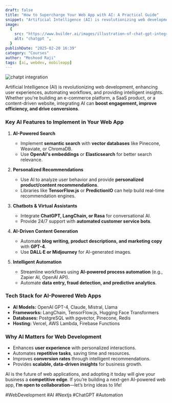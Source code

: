 ```yaml
---
draft: false
title: "How to Supercharge Your Web App with AI: A Practical Guide"
snippet: "Artificial Intelligence (AI) is revolutionizing web development, enhancing user experiences, automating workflows, and providing intelligent insights. Whether you're building an e-commerce platform, a SaaS product, or a content-driven website, integrating AI can **boost engagement, improve efficiency, and drive conversions**."
image:
  {
    src: "https://www.builder.ai/images/illustration-of-chat-gpt-integration.png",
    alt: "chatgpt ",
  }
publishDate: "2025-02-20 16:39"
category: "Courses"
author: "Moshood Raji"
tags: [ai, webdev, mobileapp]
---
```


![chatpt integration ](https://www.builder.ai/images/illustration-of-chat-gpt-integration.png)

Artificial Intelligence (AI) is revolutionizing web development, enhancing user experiences, automating workflows, and providing intelligent insights. Whether you're building an e-commerce platform, a SaaS product, or a content-driven website, integrating AI can **boost engagement, improve efficiency, and drive conversions**.

### **Key AI Features to Implement in Your Web App**

1. **AI-Powered Search**

   - Implement **semantic search** with **vector databases** like Pinecone, Weaviate, or ChromaDB.
   - Use **OpenAI's embeddings** or **Elasticsearch** for better search relevance.

2. **Personalized Recommendations**

   - Use AI to analyze user behavior and provide **personalized product/content recommendations**.
   - Libraries like **TensorFlow.js** or **PredictionIO** can help build real-time recommendation engines.

3. **Chatbots & Virtual Assistants**

   - Integrate **ChatGPT, LangChain, or Rasa** for conversational AI.
   - Provide 24/7 support with **automated customer service bots**.

4. **AI-Driven Content Generation**

   - Automate **blog writing, product descriptions, and marketing copy** with **GPT-4**.
   - Use **DALL·E or Midjourney** for AI-generated images.

5. **Intelligent Automation**
   - Streamline workflows using **AI-powered process automation** (e.g., Zapier AI, OpenAI API).
   - Automate **data entry, fraud detection, and predictive analytics**.

### **Tech Stack for AI-Powered Web Apps**

- **AI Models:** OpenAI GPT-4, Claude, Mistral, Llama
- **Frameworks:** LangChain, TensorFlow.js, Hugging Face Transformers
- **Databases:** PostgreSQL with pgvector, Pinecone, Redis
- **Hosting:** Vercel, AWS Lambda, Firebase Functions

### **Why AI Matters for Web Development**

- Enhances **user experience** with personalized interactions.
- Automates **repetitive tasks**, saving time and resources.
- Improves **conversion rates** through intelligent recommendations.
- Provides **scalable, data-driven insights** for business growth.

AI is the future of web applications, and adopting it today will give your business a **competitive edge**. If you’re building a next-gen AI-powered web app, **I’m open to collaboration**—let’s bring ideas to life!

#WebDevelopment #AI #Nextjs #ChatGPT #Automation
